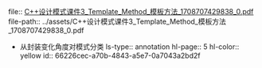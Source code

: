 file:: [C++设计模式课件3_Template_Method_模板方法_1708707429838_0.pdf](../assets/C++设计模式课件3_Template_Method_模板方法_1708707429838_0.pdf)
file-path:: ../assets/C++设计模式课件3_Template_Method_模板方法_1708707429838_0.pdf

- 从封装变化角度对模式分类
  ls-type:: annotation
  hl-page:: 5
  hl-color:: yellow
  id:: 66226cec-a70b-4843-a5e7-0a7043a2bd2f